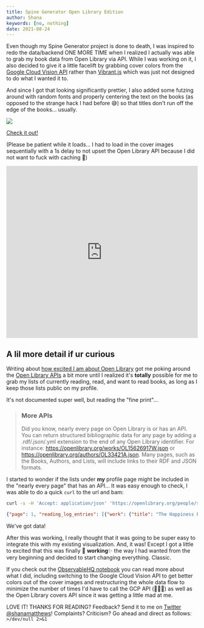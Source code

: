 ```yaml
---
title: Spine Generator Open Library Edition
author: Shana
keywords: [no, nothing]
date: 2021-08-24
---
```


Even though my Spine Generator project is done to death, I was inspired to redo the data/backend ONE MORE TIME when I realized I actually was able to grab my book data from Open Library via API. While I was working on it, I also decided to give it a little facelift by grabbing cover colors from the [Google Cloud Vision API](https://cloud.google.com/vision/docs/detecting-properties) rather than [Vibrant.js](https://jariz.github.io/vibrant.js/) which was just not designed to do what I wanted it to.

And since I got that looking significantly prettier, I also added some futzing around with random fonts and properly centering the text on the books (as opposed to the strange hack I had before 😅) so that titles don't run off the edge of the books... usually.

![](https://th.bing.com/th/id/R.c6035299ef0df15a0356b91e0d55ec0c?rik=EIOQ0VqsRvfb8g&riu=http%3a%2f%2fgifrific.com%2fwp-content%2fuploads%2f2013%2f02%2fBrian-Fantana-60-of-the-time-it-works-every-time-Anchorman.gif&ehk=NjgSTKLFpW36bCEB5bwAnd9nbE21IfzsmCIKa4UcSK8%3d&risl=&pid=ImgRaw&r=0)

[Check it out!](https://observablehq.com/@shanamatthews/spine-generator-open-library-edition)

(Please be patient while it loads... I had to load in the cover images sequentially with a 1s delay to not upset the Open Library API because I did not want to fuck with caching 🤢)

<iframe width="100%" height="453" frameborder="0"
  src="https://observablehq.com/embed/@shanamatthews/spine-generator-open-library-edition?cells=books%2Cviewof+NUMBOOKS"></iframe>

## A lil more detail if ur curious

Writing about [how excited I am about Open Library](/posts/goodreads-to-open-library.html) got me poking around the [Open Library APIs](https://openlibrary.org/developers) a bit more until I realized it's **totally** possible for me to grab my lists of currently reading, read, and want to read books, as long as I keep those lists public on my profile.

It's not documented super well, but reading the "fine print"...

  > ### More APIs
  >
  > Did you know, nearly every page on Open Library is or has an API. You can return structured bibliographic data for any page by adding a .rdf/.json/.yml extension to the end of any Open Library identifier. For instance: https://openlibrary.org/works/OL15626917W.json or https://openlibrary.org/authors/OL33421A.json. Many pages, such as the Books, Authors, and Lists, will include links to their RDF and JSON formats.

I started to wonder if the lists under **my** profile page might be included in the "nearly every page" that has an API...
It was easy enough to check, I was able to do a quick `curl` to the url and bam:

```bash
curl -s -H 'Accept: application/json' 'https://openlibrary.org/people/stinkerelly/books/currently-reading.json'
```

```json
{"page": 1, "reading_log_entries": [{"work": {"title": "The Happiness Project", "key": "/works/OL15833228W", "author_keys": ["/authors/OL2747599A"], "author_names": ["Gretchen Rubin"], "first_publish_year": 2011, "lending_edition_s": "OL24743543M", "edition_key": ["OL32162737M", "OL24743543M", "OL32162738M", "OL28570814M", "OL28696298M"], "cover_id": null, "cover_edition_key": "OL32162737M"}, "logged_edition": "/books/OL24743543M", "logged_date": "2021/08/24, 15:26:01"}, ... ETC, ETC
```

We've got data!

After this was working, I really thought that it was going to be super easy to integrate this with my existing visualization. And, it was! Except I got a little to excited that this was finally 🎉 **working**✨ the way I had wanted from the very beginning and decided to start changing everything. Classic.

If you check out the [ObservableHQ notebook](https://observablehq.com/@shanamatthews/spine-generator-open-library-edition) you can read more about what I did, including switching to the Google Cloud Vision API to get better colors out of the cover images and restructuring the whole data flow to minimize the number of times I'd have to call the GCP API (💸💸💸) as well as the Open Library covers API since it was getting a little mad at me.

LOVE IT! THANKS FOR READING? Feedback? Send it to me on [Twitter \@shanamatthews](https://twitter.com/shanamatthews)! Complaints? Criticism? Go ahead and direct as follows: `>/dev/null 2>&1`


